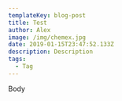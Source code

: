 ```yaml
---
templateKey: blog-post
title: Test
author: Alex
image: /img/chemex.jpg
date: 2019-01-15T23:47:52.133Z
description: Description
tags:
  - Tag
---
```

Body
